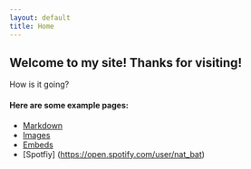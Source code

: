 ```yaml
---
layout: default
title: Home
---
```


## Welcome to my site! Thanks for visiting!
How is it going?


#### Here are some example pages:

- [Markdown](02-markdown-examples)
- [Images](03-images-examples)
- [Embeds](04-embeds-examples)
- [Spotfiy] (https://open.spotify.com/user/nat_bat)

